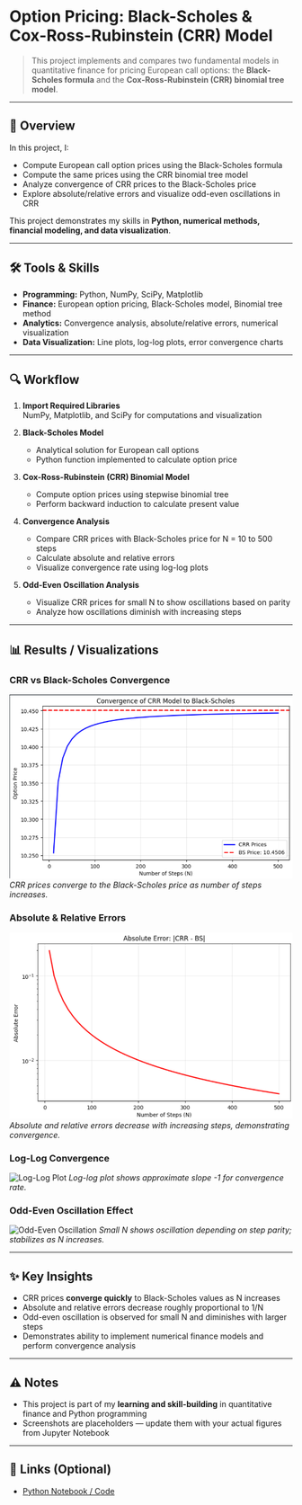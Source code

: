 # Option Pricing: Black-Scholes & Cox-Ross-Rubinstein (CRR) Model

> This project implements and compares two fundamental models in quantitative finance for pricing European call options: the **Black-Scholes formula** and the **Cox-Ross-Rubinstein (CRR) binomial tree model**.

---

## 📌 Overview
In this project, I:  
- Compute European call option prices using the Black-Scholes formula  
- Compute the same prices using the CRR binomial tree model  
- Analyze convergence of CRR prices to the Black-Scholes price  
- Explore absolute/relative errors and visualize odd-even oscillations in CRR  

This project demonstrates my skills in **Python, numerical methods, financial modeling, and data visualization**.

---

## 🛠 Tools & Skills
- **Programming:** Python, NumPy, SciPy, Matplotlib  
- **Finance:** European option pricing, Black-Scholes model, Binomial tree method  
- **Analytics:** Convergence analysis, absolute/relative errors, numerical visualization  
- **Data Visualization:** Line plots, log-log plots, error convergence charts  

---

## 🔍 Workflow
1. **Import Required Libraries**  
   NumPy, Matplotlib, and SciPy for computations and visualization  

2. **Black-Scholes Model**  
   - Analytical solution for European call options  
   - Python function implemented to calculate option price  

3. **Cox-Ross-Rubinstein (CRR) Binomial Model**  
   - Compute option prices using stepwise binomial tree  
   - Perform backward induction to calculate present value  

4. **Convergence Analysis**  
   - Compare CRR prices with Black-Scholes price for N = 10 to 500 steps  
   - Calculate absolute and relative errors  
   - Visualize convergence rate using log-log plots  

5. **Odd-Even Oscillation Analysis**  
   - Visualize CRR prices for small N to show oscillations based on parity  
   - Analyze how oscillations diminish with increasing steps  

---

## 📊 Results / Visualizations

### CRR vs Black-Scholes Convergence
![CRR vs Black-Scholes](https://github.com/Musaddiq485/Option-Pricing-The-Binomial-Model-The-Black-Scholes-Model/blob/6d970f3281a11089d32eb6bd947c0aa409894f5d/Screenshot%202025-10-31%20170322.png)
*CRR prices converge to the Black-Scholes price as number of steps increases.*

### Absolute & Relative Errors
![Errors](https://github.com/Musaddiq485/Option-Pricing-The-Binomial-Model-The-Black-Scholes-Model/blob/ad50ab6ef178a24d583903b7f22e03a86469b50f/Screenshot%202025-10-31%20170345.png)
*Absolute and relative errors decrease with increasing steps, demonstrating convergence.*

### Log-Log Convergence
![Log-Log Plot](images/loglog_convergence.png)
*Log-log plot shows approximate slope -1 for convergence rate.*

### Odd-Even Oscillation Effect
![Odd-Even Oscillation](images/odd_even_oscillation.png)
*Small N shows oscillation depending on step parity; stabilizes as N increases.*

---

## ✨ Key Insights
- CRR prices **converge quickly** to Black-Scholes values as N increases  
- Absolute and relative errors decrease roughly proportional to 1/N  
- Odd-even oscillation is observed for small N and diminishes with larger steps  
- Demonstrates ability to implement numerical finance models and perform convergence analysis  

---

## ⚠️ Notes
- This project is part of my **learning and skill-building** in quantitative finance and Python programming  
- Screenshots are placeholders — update them with your actual figures from Jupyter Notebook  

---

## 🔗 Links (Optional)
- [Python Notebook / Code](https://github.com/Musaddiq485/Option-Pricing-The-Binomial-Model-The-Black-Scholes-Model)
